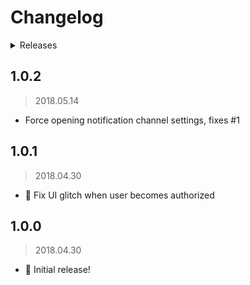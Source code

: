 # Changelog


<details><summary>Releases</summary>

<!-- MarkdownTOC -->

- [1.0.2](#102)
- [1.0.1](#101)
- [1.0.0](#100)

<!-- /MarkdownTOC -->
</details>

## 1.0.2
> 2018.05.14

- Force opening notification channel settings, fixes #1

## 1.0.1
> 2018.04.30

- 🔄 Fix UI glitch when user becomes authorized

## 1.0.0
> 2018.04.30

- 🎺 Initial release!
